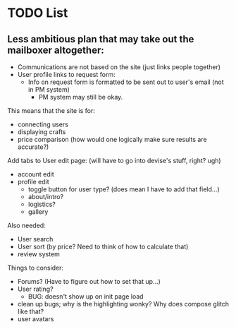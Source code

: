 # TODO List
## Less ambitious plan that may take out the mailboxer altogether:
- Communications are not based on the site (just links people together)
- User profile links to request form:
    - Info on request form is formatted to be sent out to user's email (not in PM system)
        - PM system may still be okay.

This means that the site is for:
- connecting users
- displaying crafts
- price comparison (how would one logically make sure results are accurate?)

Add tabs to User edit page: (will have to go into devise's stuff, right? ugh)
- account edit
- profile edit
    - toggle button for user type? (does mean I have to add that field...)
    - about/intro?
    - logistics?
    - gallery

Also needed:
- User search
- User sort (by price?  Need to think of how to calculate that)
- review system

Things to consider:
- Forums? (Have to figure out how to set that up...)
- User rating?
  - BUG: doesn't show up on init page load
- clean up bugs; why is the highlighting wonky?  Why does compose glitch like that?
- user avatars
